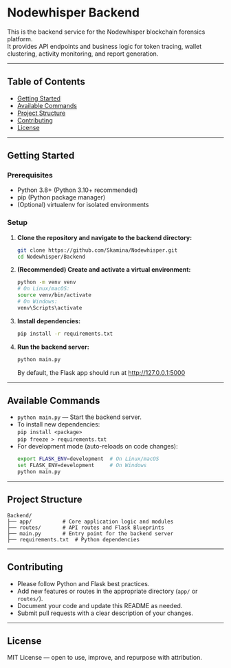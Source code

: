 # Nodewhisper Backend

This is the backend service for the Nodewhisper blockchain forensics platform.  
It provides API endpoints and business logic for token tracing, wallet clustering, activity monitoring, and report generation.

---

## Table of Contents

- [Getting Started](#getting-started)
- [Available Commands](#available-commands)
- [Project Structure](#project-structure)
- [Contributing](#contributing)
- [License](#license)

---

## Getting Started

### Prerequisites

- Python 3.8+ (Python 3.10+ recommended)
- pip (Python package manager)
- (Optional) virtualenv for isolated environments

### Setup

1. **Clone the repository and navigate to the backend directory:**
    ```bash
    git clone https://github.com/Skamina/Nodewhisper.git
    cd Nodewhisper/Backend
    ```

2. **(Recommended) Create and activate a virtual environment:**
    ```bash
    python -m venv venv
    # On Linux/macOS:
    source venv/bin/activate
    # On Windows:
    venv\Scripts\activate
    ```

3. **Install dependencies:**
    ```bash
    pip install -r requirements.txt
    ```

4. **Run the backend server:**
    ```bash
    python main.py
    ```
    By default, the Flask app should run at http://127.0.0.1:5000

---

## Available Commands

- `python main.py` — Start the backend server.
- To install new dependencies:  
  `pip install <package>`  
  `pip freeze > requirements.txt`
- For development mode (auto-reloads on code changes):
    ```bash
    export FLASK_ENV=development  # On Linux/macOS
    set FLASK_ENV=development     # On Windows
    python main.py
    ```

---

## Project Structure

```
Backend/
├── app/          # Core application logic and modules
├── routes/       # API routes and Flask Blueprints
├── main.py       # Entry point for the backend server
├── requirements.txt  # Python dependencies
```

---

## Contributing

- Please follow Python and Flask best practices.
- Add new features or routes in the appropriate directory (`app/` or `routes/`).
- Document your code and update this README as needed.
- Submit pull requests with a clear description of your changes.

---

## License

MIT License — open to use, improve, and repurpose with attribution.
